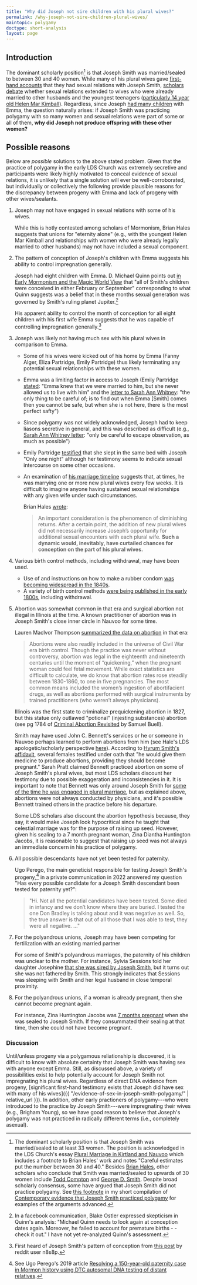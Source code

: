 ```yaml
---
title: "Why did Joseph not sire children with his plural wives?"
permalink: /why-joseph-not-sire-children-plural-wives/
maintopic: polygamy
doctype: short-analysis
layout: page
---
```


## Introduction

The dominant scholarly position[^some_skeptical_of_smith_polygamy] is that Joseph Smith was married/sealed to between 30 and 40 women. While many of his plural wives gave [first-hand accounts](https://faenrandir.github.io/a_careful_examination/evidence-of-sex-in-joseph-smith-polygamy/) that they had sexual relations with Joseph Smith, [scholars debate](https://josephsmithspolygamy.org/dialogues/hales-vogel-2/) whether sexual relations extended to wives who were already married to other husbands and the youngest teenagers ([particularly 14 year old Helen Mar Kimball](https://josephsmithspolygamy.org/plural-wives-overview/helen-mar-kimball/)). Regardless, since Joseph [had many children](https://en.wikipedia.org/wiki/Children_of_Joseph_Smith) with Emma, the question naturally arises: if Joseph Smith was practicing polygamy with so many women and sexual relations were part of some or all of them, **why did Joseph not produce offspring with these other women?**

## Possible reasons

Below are _possible_ solutions to the above stated problem. Given that the practice of polygamy in the early LDS Church was extremely secretive and participants were likely highly motivated to conceal evidence of sexual relations, it is unlikely that a single solution will ever be well-corroborated, but individually or collectively the following provide plausible reasons for the discrepancy between progeny with Emma and lack of progeny with other wives/sealants.

1. Joseph may not have engaged in sexual relations with some of his wives.

    While this is hotly contested among scholars of Mormonism, Brian Hales suggests that unions for "eternity alone" (e.g., with the youngest Helen Mar Kimball and relationships with women who were already legally married to other husbands) may not have included a sexual component.

1. The pattern of conception of Joseph's children with Emma suggests his ability to control impregnation generally.

    Joseph had eight children with Emma.  D. Michael Quinn points out [in Early Mormonism and the Magic World View](https://preview.redd.it/bx53sy00kvj61.png?width=691&format=png&auto=webp&s=85422f8a32fe86b55d2415b594cb51dca440d25c) that "all of Smith's children were conceived in either February or September" corresponding to what Quinn suggests was a belief that in these months sexual generation was governed by Smith's ruling planet Jupiter.[^disputed_by_blake_ostler]

    His apparent ability to control the month of conception for all eight children with his first wife Emma suggests that he was capable of controlling impregnation generally.[^temporal_pregnancy]

1. Joseph was likely not having much sex with his plural wives in comparison to Emma.

    * Some of his wives were kicked out of his home by Emma (Fanny Alger, Eliza Partridge, Emily Partridge) thus likely terminating any potential sexual relationships with these women.
    * Emma was a limiting factor in access to Joseph (Emily Partridge [stated](http://josephsmithspolygamy.org/common-questions/plural-marriages-sexual/emily-dow-partridge-evidence-of-sexuality/): "Emma knew that we were married to him, but she never allowed us to live with him" and the [letter to Sarah Ann Whitney](http://josephsmithspolygamy.org/plural-wives-overview/sarah-ann-whitney/): "the only thing to be careful of; is to find out when Emma [Smith] comes then you cannot be safe, but when she is not here, there is the most perfect safty")
    * Since polygamy was not widely acknowledged, Joseph had to keep liasons secretive in general, and this was described as difficult (e.g., [Sarah Ann Whitney letter](http://josephsmithspolygamy.org/plural-wives-overview/sarah-ann-whitney/): "only be careful to escape observation, as much as possible")
    * Emily Partridge [testified](http://josephsmithspolygamy.org/common-questions/plural-marriages-sexual/emily-dow-partridge-evidence-of-sexuality/) that she slept in the same bed with Joseph "Only one night" although her testimony seems to indicate sexual intercourse on some other occasions.
    * An examination of [his marriage timeline](https://en.wikipedia.org/wiki/List_of_Joseph_Smith%27s_wives) suggests that, at times, he was marrying one or more new plural wives every few weeks.  It is difficult to imagine anyone having sustained sexual relationships with any given wife under such circumstances.

        Brian Hales [wrote](http://josephsmithspolygamy.org/common-questions/plural-marriages-sexual/):

        > An important consideration is the phenomenon of diminishing returns. After a certain point, the addition of new plural wives did not necessarily increase Joseph’s opportunity for additional sexual encounters with each plural wife. **Such a dynamic would, inevitably, have curtailed chances for conception on the part of his plural wives.**

1. Various birth control methods, including withdrawal, may have been used.

    * Use of and instructions on how to make a rubber condom [was becoming widespread in the 1840s](https://en.wikipedia.org/wiki/History_of_condoms#18th_century).
    * A variety of birth control methods [were being published in the early 1800s](http://artsci.case.edu/dittrick/online-exhibits/history-of-birth-control/contraception-in-america-1800-1900/early-literature/), including withdrawal.

1. Abortion was somewhat common in that era and surgical abortion not illegal in Illinois at the time.  A known practitioner of abortion was in Joseph Smith's close inner circle in Nauvoo for some time.

    Lauren MacIvor Thompson [summarized the data on abortion](https://www.civilwarmed.org/birth-control/) in that era:

    > Abortions were also readily included in the universe of Civil War era birth control. Though the practice was never without controversy, abortion was legal in the eighteenth and nineteenth centuries until the moment of “quickening,” when the pregnant woman could feel fetal movement. While exact statistics are difficult to calculate, we do know that abortion rates rose steadily between 1830-1860, to one in five pregnancies. The most common means included the women’s ingestion of abortifacient drugs, as well as abortions performed with surgical instruments by trained practitioners (who weren’t always physicians).

    Illinois was the first state to criminalize prequickening abortion in
    1827, but this statue only outlawed "potional" (injesting substances)
    abortion (see pg 1784 of [Criminal Abortion
    Revisited](https://scholarship.law.duke.edu/faculty_scholarship/2174/) by
    Samuel Buell).

    Smith may have used John C. Bennett's services or he or someone in Nauvoo perhaps learned to perform abortions from him (see Hale's LDS apologetic/scholarly perspective [here](http://mormonpolygamydocuments.org/abortions/)). According to [Hyrum Smith's affidavit](https://www.josephsmithpapers.org/paper-summary/times-and-seasons-1-august-1842/8), several females testified under oath that "he would give them medicine to produce abortions, providing they should become pregnant." Sarah Pratt claimed Bennett practiced abortion on some of Joseph Smith's plural wives, but most LDS scholars discount her testimony due to possible exaggeration and inconsistencies in it. It is important to note that Bennett was only around Joseph Smith for [some of the time he was engaged in plural marriage](https://lecturesondoubt.com/2019/03/27/top-6-exmormon-myths/), but as explained above, abortions were not always conducted by physicians, and it's possible Bennett trained others in the practice before his departure.
    
    Some LDS scholars also discount the abortion hypothesis because, they say, it would make Joseph look hypocritical since he taught that celestial marriage was for the purpose of raising up seed.  However, given his sealing to a 7 month pregnant woman, Zina Diantha Huntington Jacobs, it is reasonable to suggest that raising up seed was not always an immediate concern in his practice of polygamy.

1. All possible descendants have not yet been tested for paternity.

    Ugo Perego, the main geneticist responsible for testing Joseph Smith's progeny,[^testing_joseph_smith_progeny] in a private communication in 2022 answered my question "Has every possible candidate for a Joseph Smith descendant been tested for paternity yet?":

    > "Hi. Not all the potential candidates have been tested. Some died in infancy and we don’t know where they are buried. I tested the one Don Bradley is talking about and it was negative as well. So, the true answer is that out of all those that I was able to test, they were all negative. ..."

1. For the polyandrous unions, Joseph may have been competing for fertilization with an existing married partner

    For some of Smith's polyandrous marriages, the paternity of his children was unclear to the mother.  For instance, Sylvia Sessions told her daughter Josephine [that she was sired by Joseph Smith](https://www.fairmormon.org/answers/Question:_Did_Joseph_Smith_produce_any_children_by_his_plural_wives:_The_case_for_children), but it turns out she was not fathered by Smith.  This strongly indicates that Sessions was sleeping with Smith and her legal husband in close temporal proximity.

1. For the polyandrous unions, if a woman is already pregnant, then she cannot become pregnant again.

    For instance, Zina Huntington Jacobs was [7 months pregnant](http://josephsmithspolygamy.org/plural-wives-overview/zina-diantha-huntington/) when she was sealed to Joseph Smith.  If they consummated their sealing at that time, then she could not have become pregnant.

### Discussion

Until/unless progeny via a polygamous reliationship is discovered, it is difficult to know with absolute certainty that Joseph Smith was having sex with anyone except Emma.  Still, as discussed above, a variety of possibilities exist to help potentially account for Joseph Smith not impregnating his plural wives.  Regardless of direct DNA evidence from progeny, [significant first-hand testimony exists that Joseph did have sex with many of his wives]({{ "/evidence-of-sex-in-joseph-smith-polygamy/" | relative_url }}).  In addition, other early practioners of polygamy---who were introduced to the practice by Joseph Smith---were impregnating their wives (e.g., Brigham Young), so we have good reason to believe that Joseph's polygamy was not practiced in radically different terms (i.e., completely asexual).

[^temporal_pregnancy]: First heard of Joseph Smith's pattern of conception from [this post](https://www.reddit.com/r/mormon/comments/lt5wvh/next_time_someone_says_joseph_smith_didnt_have/) by reddit user n8s8p.

[^testing_joseph_smith_progeny]: See Ugo Perego's 2019 article [Resolving a 150-year-old paternity case in Mormon history using DTC autosomal DNA testing of distant relatives](https://www.sciencedirect.com/science/article/pii/S1872497319300663).

[^disputed_by_blake_ostler]: In a facebook communication, Blake Ostler expressed skepticism in Quinn's analysis: "Michael Quinn needs to look again at conception dates again. Moreover, he failed to account for premature births - -check it out." I have not yet re-analyzed Quinn's assessment.

[^some_skeptical_of_smith_polygamy]:  The dominant scholarly position is that Joseph Smith was married/sealed to at least 33 women.  The position is acknowledged in the LDS Church's essay [Plural Marriage in Kirtland and Nauvoo](https://www.churchofjesuschrist.org/study/manual/gospel-topics-essays/plural-marriage-in-kirtland-and-nauvoo?lang=eng) which includes a footnote to Brian Hales' work and notes "Careful estimates put the number between 30 and 40." Besides [Brian Hales](https://josephsmithspolygamy.org/), other scholars who conclude that Smith was married/sealed to upwards of 30 women include [Todd Compton](https://openlibrary.org/works/OL3269332W/In_sacred_loneliness) and [George D. Smith](https://byustudies.byu.edu/article/nauvoo-polygamy-but-we-called-it-celestial-marriage/). Despite broad scholarly consensus, some have argued that Joseph Smith did not practice polygamy. See [this footnote](https://faenrandir.github.io/a_careful_examination/contemporary-evidence-that-joseph-smith-practiced-polygamy/#fn:examples_of_polygamy_deniers) in my short compilation of [Contemporary evidence that Joseph Smith practiced polygamy](https://faenrandir.github.io/a_careful_examination/contemporary-evidence-that-joseph-smith-practiced-polygamy/#fn:examples_of_polygamy_deniers) for examples of the arguments advanced.

